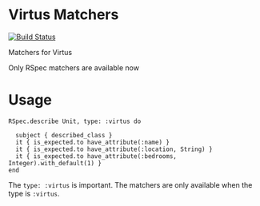 # Virtus Matchers

[![Build Status](https://travis-ci.org/G5/virtus-matchers.svg)](https://travis-ci.org/G5/virtus-matchers)

Matchers for Virtus

Only RSpec matchers are available now

# Usage

```
RSpec.describe Unit, type: :virtus do

  subject { described_class }
  it { is_expected.to have_attribute(:name) }
  it { is_expected.to have_attribute(:location, String) }
  it { is_expected.to have_attribute(:bedrooms, Integer).with_default(1) }
end
```

The `type: :virtus` is important. The matchers are only available when the type is `:virtus`.
